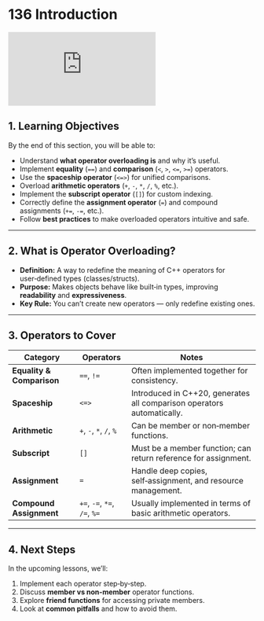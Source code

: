 # 136 Introduction

<div class="video-wrapper">
  <iframe src="https://www.youtube.com/embed/gmJxnXOdOzE?si=WoiGNZjQGYYz9Uvj"
          title="YouTube video player" 
          frameborder="0" 
          allow="accelerometer; autoplay; clipboard-write; encrypted-media; gyroscope; picture-in-picture; web-share" 
          allowfullscreen>
  </iframe>
</div>

## 1. Learning Objectives
By the end of this section, you will be able to:
- Understand **what operator overloading is** and why it’s useful.
- Implement **equality** (`==`) and **comparison** (`<`, `>`, `<=`, `>=`) operators.
- Use the **spaceship operator** (`<=>`) for unified comparisons.
- Overload **arithmetic operators** (`+`, `-`, `*`, `/`, `%`, etc.).
- Implement the **subscript operator** (`[]`) for custom indexing.
- Correctly define the **assignment operator** (`=`) and compound assignments (`+=`, `-=`, etc.).
- Follow **best practices** to make overloaded operators intuitive and safe.

---

## 2. What is Operator Overloading?
- **Definition:** A way to redefine the meaning of C++ operators for user‑defined types (classes/structs).
- **Purpose:** Makes objects behave like built‑in types, improving **readability** and **expressiveness**.
- **Key Rule:** You can’t create new operators — only redefine existing ones.

---

## 3. Operators to Cover

| Category | Operators | Notes |
|----------|-----------|-------|
| **Equality & Comparison** | `==`, `!=` | Often implemented together for consistency. |
| **Spaceship** | `<=>` | Introduced in C++20, generates all comparison operators automatically. |
| **Arithmetic** | `+`, `-`, `*`, `/`, `%` | Can be member or non‑member functions. |
| **Subscript** | `[]` | Must be a member function; can return reference for assignment. |
| **Assignment** | `=` | Handle deep copies, self‑assignment, and resource management. |
| **Compound Assignment** | `+=`, `-=`, `*=`, `/=`, `%=` | Usually implemented in terms of basic arithmetic operators. |

---

## 4. Next Steps
In the upcoming lessons, we’ll:
1. Implement each operator step‑by‑step.
2. Discuss **member vs non‑member** operator functions.
3. Explore **friend functions** for accessing private members.
4. Look at **common pitfalls** and how to avoid them.